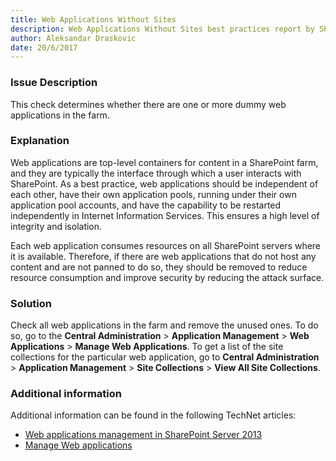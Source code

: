 ```yaml
---
title: Web Applications Without Sites
description: Web Applications Without Sites best practices report by SPDocKit determines whether there are one or more dummy web applications in the farm.
author: Aleksandar Draskovic
date: 20/6/2017
---
```

### Issue Description
This check determines whether there are one or more dummy web applications in the farm.
### Explanation
Web applications are top-level containers for content in a SharePoint farm, and they are typically the interface through which a user interacts with SharePoint. As a best practice, web applications should be independent of each other, have their own application pools, running under their own application pool accounts, and have the capability to be restarted independently in Internet Information Services. This ensures a high level of integrity and isolation.

Each web application consumes resources on all SharePoint servers where it is available. Therefore, if there are web applications that do not host any content and are not panned to do so, they should be removed to reduce resource consumption and improve security by reducing the attack surface.
### Solution
Check all web applications in the farm and remove the unused ones. To do so, go to the **Central Administration** > **Application Management** > **Web Applications** > **Manage Web Applications**. To get a list of the site collections for the particular web application, go to **Central Administration** > **Application Management** > **Site Collections** > **View All Site Collections**.
### Additional information 
Additional information can be found in the following TechNet articles:
* [Web applications management in SharePoint Server 2013](https://technet.microsoft.com/en-us/library/cc261978.aspx)
* [Manage Web applications](https://technet.microsoft.com/en-us/library/cc261978(v=office.12).aspx)